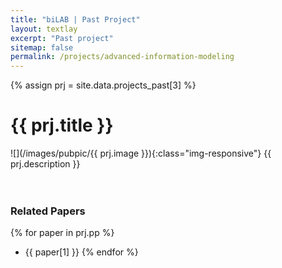 ```yaml
---
title: "biLAB | Past Project"
layout: textlay
excerpt: "Past project"
sitemap: false
permalink: /projects/advanced-information-modeling
---
```


{% assign prj = site.data.projects_past[3] %}
# {{ prj.title }}
![](/images/pubpic/{{ prj.image }}){:class="img-responsive"}
{{ prj.description }}  
<br><br>

### Related Papers
{% for paper in prj.pp %}
* {{ paper[1] }}
{% endfor %}
<br>